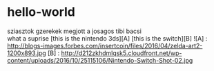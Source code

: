 # hello-world
sziasztok gzerekek megjott a josagos tibi bacsi  
what a suprise
[this is the nintendo 3ds][A]
[this is the switch][B]
![A] : http://blogs-images.forbes.com/insertcoin/files/2016/04/zelda-art2-1200x893.jpg
[B] : http://d212zkhdmlqsk5.cloudfront.net/wp-content/uploads/2016/10/25115106/Nintendo-Switch-Shot-02.jpg
